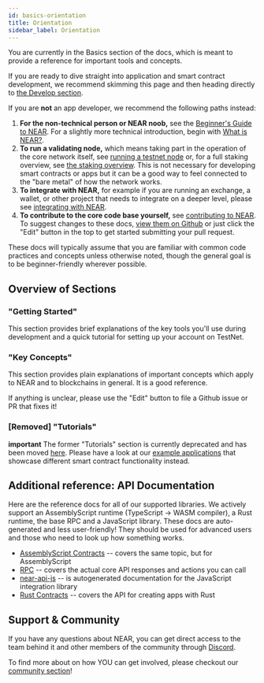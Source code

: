 ```yaml
---
id: basics-orientation
title: Orientation
sidebar_label: Orientation
---
```


You are currently in the Basics section of the docs, which is meant to provide a reference for important tools and concepts.

If you are ready to dive straight into application and smart contract development, we recommend skimming this page and then heading directly to [the Develop section](/docs/roles/developer/quickstart).

If you are **not** an app developer, we recommend the following paths instead:

1. **For the non-technical person or NEAR noob,** see the [Beginner's Guide to NEAR](https://near.org/blog/the-beginners-guide-to-the-near-blockchain/).  For a slightly more technical introduction, begin with [What is NEAR?](/docs/overview/what-is-near).
2. **To run a validating node,** which means taking part in the operation of the core network itself, see [running a testnet node](/docs/local-setup/running-testnet) or, for a full staking overview, see [the staking overview](/docs/validator/staking-overview). This is not necessary for developing smart contracts or apps but it can be a good way to feel connected to the "bare metal" of how the network works.
3. **To integrate with NEAR,** for example if you are running an exchange, a wallet, or other project that needs to integrate on a deeper level, please see [integrating with NEAR](/docs/roles/integrator/quickstart).
4. **To contribute to the core code base yourself,** see [contributing to NEAR](/docs/contribution/contribution-overview). To suggest changes to these docs, [view them on Github](https://github.com/near/docs) or just click the "Edit" button in the top to get started submitting your pull request.

These docs will typically assume that you are familiar with common code practices and concepts unless otherwise noted, though the general goal is to be beginner-friendly wherever possible.



<!-- UNCOMMENT WHEN PAGE COMPLETE -->
<!-- #### For reference and code samples, have a look at -->
<!-- * [Common Code Patterns](code-patterns/token-issuance) -->

## Overview of Sections

### "Getting Started"

This section provides brief explanations of the key tools you'll use during development and a quick tutorial for setting up your account on TestNet.


### "Key Concepts"

This section provides plain explanations of important concepts which apply to NEAR and to blockchains in general. It is a good reference.

If anything is unclear, please use the "Edit" button to file a Github issue or PR that fixes it!


### [Removed] "Tutorials"

**important** The former "Tutorials" section is currently deprecated and has been moved [here](/docs/roles/developer/tutorials/introduction). Please have a look at our [example applications](https://examples.near.org/) that showcase different smart contract functionality instead.


## Additional reference: API Documentation

Here are the reference docs for all of our supported libraries. We actively support an AssemblyScript runtime (TypeScript -&gt; WASM compiler), a Rust runtime, the base RPC and a JavaScript library. These docs are auto-generated and less user-friendly! They should be used for advanced users and those who need to look up how something works.

* [AssemblyScript Contracts](/docs/roles/developer/contracts/assemblyscript) -- covers the same topic, but for AssemblyScript
* [RPC](/docs/api/rpc) -- covers the actual core API responses and actions you can call
* [near-api-js](/docs/api/near-api-js) -- is autogenerated documentation for the JavaScript integration library
* [Rust Contracts](/docs/api/near-sdk-rs) -- covers the API for creating apps with Rust

## Support & Community

If you have any questions about NEAR, you can get direct access to the team behind it and other members of the community through [Discord](http://near.chat).

To find more about on how YOU can get involved, please checkout our [community section](/docs/contribution/nearcore)!
